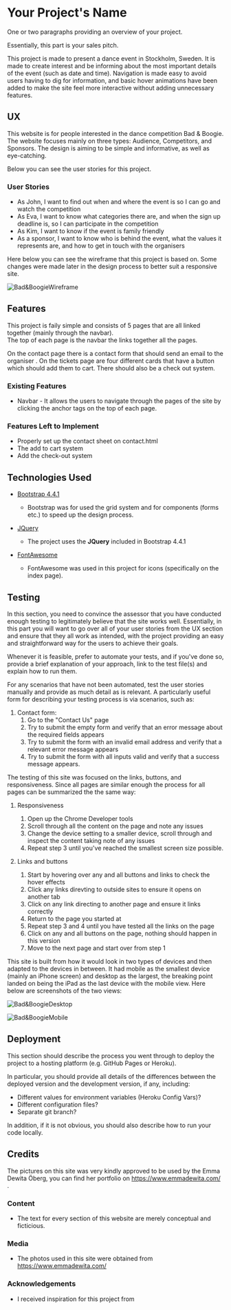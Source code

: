 # Your Project's Name

One or two paragraphs providing an overview of your project.

Essentially, this part is your sales pitch.

This project is made to present a dance event in Stockholm, Sweden. It is made to create interest and be informing about the most important details of the event (such as date and time).
Navigation is made easy to avoid users having to dig for information, and basic hover animations have been added to make the site feel more interactive without adding unnecessary features.
 
## UX
 
This website is for people interested in the dance competition Bad & Boogie. The website focuses mainly on three types: Audience, Competitors, and Sponsors. 
The design is aiming to be simple and informative, as well as eye-catching. 

Below you can see the user stories for this project. 

### User Stories
- As John, I want to find out when and where the event is so I can go and watch the competition
- As Eva, I want to know what categories there are, and when the sign up deadline is, so I can participate in the competition
- As Kim, I want to know if the event is family friendly 
- As a sponsor, I want to know who is behind the event, what the values it represents are, and how to get in touch with the organisers 


Here below you can see the wireframe that this project is based on. Some changes were made later in the design process to better suit a responsive site.

![Bad&BoogieWireframe](/assets/images/wireframe.jpeg)

## Features

This project is faily simple and consists of 5 pages that are all linked together (mainly through the navbar).  
The top of each page is the navbar the links together all the pages. 

On the contact page there is a contact form that should send an email to the organiser
. 
On the tickets page are four different cards that have a button which should add them to cart. 
There should also be a check out system. 
 
### Existing Features
- Navbar - It allows the users to navigate through the pages of the site by clicking the anchor tags on the top of each page. 

### Features Left to Implement
- Properly set up the contact sheet on contact.html
- The add to cart system 
- Add the check-out system

## Technologies Used
- [Bootstrap 4.4.1](https://getbootstrap.com/)
    - Bootstrap was for used the grid system and for components (forms etc.) to speed up the design process. 

- [JQuery](https://jquery.com)
    - The project uses the **JQuery** included in Bootstrap 4.4.1 

- [FontAwesome](https://fontawesome.com/)
    - FontAwesome was used in this project for icons (specifically on the index page).

## Testing

In this section, you need to convince the assessor that you have conducted enough testing to legitimately believe that the site works well. Essentially, in this part you will want to go over all of your user stories from the UX section and ensure that they all work as intended, with the project providing an easy and straightforward way for the users to achieve their goals.

Whenever it is feasible, prefer to automate your tests, and if you've done so, provide a brief explanation of your approach, link to the test file(s) and explain how to run them.

For any scenarios that have not been automated, test the user stories manually and provide as much detail as is relevant. A particularly useful form for describing your testing process is via scenarios, such as:

1. Contact form:
    1. Go to the "Contact Us" page
    2. Try to submit the empty form and verify that an error message about the required fields appears
    3. Try to submit the form with an invalid email address and verify that a relevant error message appears
    4. Try to submit the form with all inputs valid and verify that a success message appears.

The testing of this site was focused on the links, buttons, and responsiveness. Since all pages are similar enough the process for all pages can be summarized the the same way:
1. Responsiveness
    1. Open up the Chrome Developer tools
    2. Scroll through all the content on the page and note any issues
    3. Change the device setting to a smaller device, scroll through and inspect the content taking note of any issues
    4. Repeat step 3 until you've reached the smallest screen size possible. 

2. Links and buttons
    1. Start by hovering over any and all buttons and links to check the hover effects 
    2. Click any links direvting to outside sites to ensure it opens on another tab
    3. Click on any link directing to another page and ensure it links correctly 
    4. Return to the page you started at 
    5. Repeat step 3 and 4 until you have tested all the links on the page 
    6. Click on any and all buttons on the page, nothing should happen in this version 
    7. Move to the next page and start over from step 1

This site is built from how it would look in two types of devices and then adapted to the devices in between. 
It had mobile as the smallest device (mainly an iPhone screen) and desktop as the largest, the breaking point landed on being the iPad as the last device with the mobile view.
Here below are screenshots of the two views:  

![Bad&BoogieDesktop](/assets/images/b&b_desktop.jpg)


![Bad&BoogieMobile](/assets/images/b&b_mobile.jpg)


## Deployment

This section should describe the process you went through to deploy the project to a hosting platform (e.g. GitHub Pages or Heroku).

In particular, you should provide all details of the differences between the deployed version and the development version, if any, including:
- Different values for environment variables (Heroku Config Vars)?
- Different configuration files?
- Separate git branch?

In addition, if it is not obvious, you should also describe how to run your code locally.


## Credits
The pictures on this site was very kindly approved to be used by the Emma Dewita Öberg, you can find her portfolio on https://www.emmadewita.com/ .


### Content
- The text for every section of this website are merely conceptual and ficticious. 

### Media
- The photos used in this site were obtained from https://www.emmadewita.com/

### Acknowledgements

- I received inspiration for this project from

